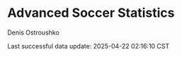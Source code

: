 # Advanced Soccer Statistics
Denis Ostroushko

<!-- gfm -->

Last successful data update: 2025-04-22 02:16:10 CST
